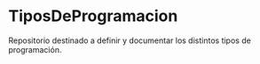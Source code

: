 # TiposDeProgramacion
Repositorio destinado a definir y documentar los distintos tipos de programación. 
